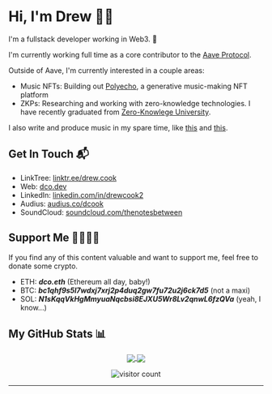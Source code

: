 <!-- markdownlint-disable -->
# Hi, I'm Drew 🤙🏼

I'm a fullstack developer working in Web3. :rocket:

I'm currently working full time as a core contributor to the [Aave Protocol](https://app.aave.com).

Outside of Aave, I'm currently interested in a couple areas:
- Music NFTs: Building out [Polyecho][5], a generative music-making NFT platform
- ZKPs: Researching and working with zero-knowledge technologies. I have recently graduated from [Zero-Knowlege University](https://zku.one).

I also write and produce music in my spare time, like [this](https://ipfs.io/ipfs/QmSMT86QpftE3azkeMagsyJ7ynVZY493VP6XM5eo2scttv/A%20Day%20In%20The%20Life.mp3) and [this](https://ipfs.io/ipfs/QmYxdgasjwXCnbHxaQPZresiiRiURJW3w3tyebNKpdoRJN/Living%20The%20Dream.mp3).

## Get In Touch 📬

- LinkTree: [linktr.ee/drew.cook][6]
- Web: [dco.dev][1]
- LinkedIn: [linkedin.com/in/drewcook2][2]
- Audius: [audius.co/dcook][3]
- SoundCloud: [soundcloud.com/thenotesbetween][4]

## Support Me 🤜🏼🤛🏼

If you find any of this content valuable and want to support me, feel free to donate some crypto.

- ETH: **_dco.eth_** (Ethereum all day, baby!)
- BTC: **_bc1qhf9s5l7wdxj7xrj2p4duq2gw7fu72u2j6ck7d5_** (not a maxi)
- SOL: **_N1sKqqVkHgMmyuaNqcbsi8EJXU5Wr8Lv2qnwL6fzQVa_** (yeah, I know...)

## My GitHub Stats 📊

<p align="center">
	<a href="https://github.com/drewcook">
		<img align="center" src="https://github-readme-stats.vercel.app/api/top-langs/?username=drewcook&langs_count=8&layout=compact&card_width=260" />
	</a>
	<a href="https://github.com/drewcook">
		<img align="center" src="https://github-readme-stats.vercel.app/api?username=drewcook&show_icons=true&theme=dracula" />
	</a>
</p>

<p align="center">
	<img src="https://visitor-badge.glitch.me/badge?page_id=drewcook.drewcook" alt="visitor count"/>
</p>

---

[1]: https://dco.dev/
[2]: https://www.linkedin.com/in/drewcook2/
[3]: https://audius.co/dcook
[4]: https://soundcloud.com/thenotesbetween
[5]: https://polyecho.xyz
[6]: https://linktr.ee/drew.cook
